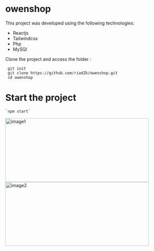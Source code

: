 # owenshop
This project was developed using the following technologies:
<ul>
  <li>Reactjs</li>
  <li>Tailwindcss</li>
  <li>Php</li>
  <li>MySQl</li>
</ul>

Clone the project and access the folder :
```
 git init 
 git clone https://github.com/riadZk/owenshop.git
 cd owenshop
```
# Start the project
```
`npm start`
```

<div>
  <img width="448" height="200" alt="image1" src="https://github.com/eduardodarocha/projeto-reactjs-NLW5/assets/124533233/25b70c1a-20b5-4f5e-8f45-cbf6f738a11c">
  <img width="448" height="200" alt="image2" src="https://github.com/eduardodarocha/projeto-reactjs-NLW5/assets/124533233/d4297520-53e6-4a29-8223-4bcf36f75fe9">
</div>
